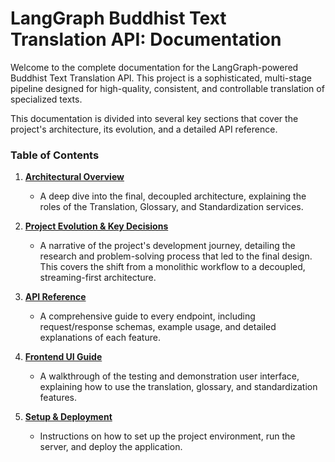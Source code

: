 # LangGraph Buddhist Text Translation API: Documentation

Welcome to the complete documentation for the LangGraph-powered Buddhist Text Translation API. This project is a sophisticated, multi-stage pipeline designed for high-quality, consistent, and controllable translation of specialized texts.

This documentation is divided into several key sections that cover the project's architecture, its evolution, and a detailed API reference.

### Table of Contents

1.  **[Architectural Overview](./ARCHITECTURE.md)**
    *   A deep dive into the final, decoupled architecture, explaining the roles of the Translation, Glossary, and Standardization services.

2.  **[Project Evolution & Key Decisions](./EVOLUTION.md)**
    *   A narrative of the project's development journey, detailing the research and problem-solving process that led to the final design. This covers the shift from a monolithic workflow to a decoupled, streaming-first architecture.

3.  **[API Reference](./API_REFERENCE.md)**
    *   A comprehensive guide to every endpoint, including request/response schemas, example usage, and detailed explanations of each feature.

4.  **[Frontend UI Guide](./UI_GUIDE.md)**
    *   A walkthrough of the testing and demonstration user interface, explaining how to use the translation, glossary, and standardization features.

5.  **[Setup & Deployment](./SETUP.md)**
    *   Instructions on how to set up the project environment, run the server, and deploy the application. 